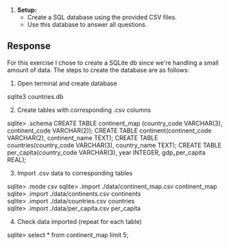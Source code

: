 1. **Setup:**
   - Create a SQL database using the provided CSV files.
   - Use this database to answer all questions.

## Response

For this exercise I chose to create a SQLite db since we're handling a small amount of data. The steps to create the database are as follows:

1. Open terminal and create database

sqlite3 countries.db

2. Create tables with corresponding .csv columns

sqlite> .schema
CREATE TABLE continent_map (country_code VARCHAR(3), continent_code VARCHAR(2));
CREATE TABLE continent(continent_code VARCHAR(2), continent_name TEXT);
CREATE TABLE countries(country_code VARCHAR(3), country_name TEXT);
CREATE TABLE per_capita(country_code VARCHAR(3), year INTEGER, gdp_per_capita REAL);

3. Import .csv data to corresponding tables

sqlite> .mode csv
sqlite> .import ./data/continent_map.csv continent_map
sqlite> .import ./data/continents.csv continents       
sqlite> .import ./data/countries.csv countries  
sqlite> .import ./data/per_capita.csv per_capita

4. Check data imported (repeat for each table)

sqlite> select * from continent_map limit 5; 